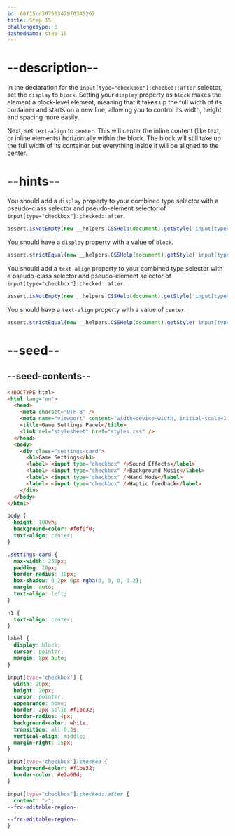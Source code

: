 ```yaml
---
id: 68f15cd397503429f0345262
title: Step 15
challengeType: 0
dashedName: step-15
---
```


# --description--

In the declaration for the `input[type="checkbox"]:checked::after` selector, set the `display` to `block`. Setting your `display` property as `block` makes the element a block-level element, meaning that it takes up the full width of its container and starts on a new line, allowing you to control its width, height, and spacing more easily.

Next, set `text-align` to `center`. This will center the inline content (like text, or inline elements) horizontally within the block. The block will still take up the full width of its container but everything inside it will be aligned to the center.

# --hints--

You should add a `display` property to your combined type selector with a pseudo-class selector and pseudo-element selector of `input[type="checkbox"]:checked::after`.

```js
assert.isNotEmpty(new __helpers.CSSHelp(document).getStyle('input[type="checkbox"]:checked::after')?.display);
```

You should have a `display` property with a value of `block`.

```js
assert.strictEqual(new __helpers.CSSHelp(document).getStyle('input[type="checkbox"]:checked::after')?.display, "block");
```

You should add a `text-align` property to your combined type selector with a pseudo-class selector and pseudo-element selector of `input[type="checkbox"]:checked::after`.

```js
assert.isNotEmpty(new __helpers.CSSHelp(document).getStyle('input[type="checkbox"]:checked::after')?.textAlign);
```

You should have a `text-align` property with a value of `center`.

```js
assert.strictEqual(new __helpers.CSSHelp(document).getStyle('input[type="checkbox"]:checked::after')?.textAlign, "center");
```

# --seed--

## --seed-contents--

```html
<!DOCTYPE html>
<html lang="en">
  <head>
    <meta charset="UTF-8" />
    <meta name="viewport" content="width=device-width, initial-scale=1.0" />
    <title>Game Settings Panel</title>
    <link rel="stylesheet" href="styles.css" />
  </head>
  <body>
    <div class="settings-card">
      <h1>Game Settings</h1>
      <label> <input type="checkbox" />Sound Effects</label>
      <label> <input type="checkbox" />Background Music</label>
      <label> <input type="checkbox" />Hard Mode</label>
      <label> <input type="checkbox" />Haptic feedback</label>
    </div>
  </body>
</html>
```

```css
body {
  height: 100vh;
  background-color: #f0f0f0;
  text-align: center;
}

.settings-card {
  max-width: 250px;
  padding: 20px;
  border-radius: 10px;
  box-shadow: 0 2px 6px rgba(0, 0, 0, 0.2);
  margin: auto;
  text-align: left;
}

h1 {
  text-align: center;
}

label {
  display: block;
  cursor: pointer;
  margin: 8px auto;
}

input[type='checkbox'] {
  width: 20px;
  height: 20px;
  cursor: pointer;
  appearance: none;
  border: 2px solid #f1be32;
  border-radius: 4px;
  background-color: white;
  transition: all 0.3s;
  vertical-align: middle;
  margin-right: 15px;
}

input[type='checkbox']:checked {
  background-color: #f1be32;
  border-color: #e2a60d;
}

input[type="checkbox"]:checked::after {
  content: "✓";
--fcc-editable-region--

--fcc-editable-region--
}
```
